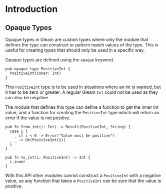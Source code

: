 # Introduction

## Opaque Types

Opaque types in Gleam are custom types where only the module that defines the type can construct or pattern match values of the type. This is useful for creating types that should only be used in a specific way.

Opaque types are defined using the `opaque` keyword.

```gleam
pub opaque type PositiveInt {
  PositiveInt(inner: Int)
}
```

This `PositiveInt` type is to be used in situations where an int is wanted, but it has to be zero or greater. A regular Gleam `Int` could not be used as they can also be negative.

The module that defines this type can define a function to get the inner int value, and a function for creating the `PositiveInt` type which will return an error if the value is not positive.

```gleam
pub fn from_int(i: Int) -> Result(PositiveInt, String) {
  case i {
    _ if i < 0 -> Error("Value must be positive")
    _ -> Ok(PositiveInt(i))
  }
}

pub fn to_int(i: PositiveInt) -> Int {
  i.inner
}
```

With this API other modules cannot construct a `PositiveInt` with a negative value, so any function that takes a `PositiveInt` can be sure that the value is positive.
